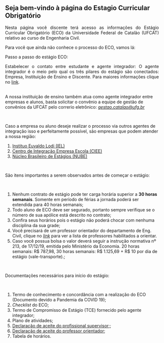 ## Seja bem-vindo à página do Estagio Curricular Obrigatório

<p align="justify">Nesta página você discente terá acesso as informações do Estágio Curricular Obrigatório (ECO) da Universidade Federal de Catalão (UFCAT) relativo ao curso de Engenharia Civil.</p>

Para você que ainda não conhece o processo do ECO, vamos lá:

Passo a passo do estágio ECO:

<p align="justify">Estabelecer o contato entre estudante e agente integrador: O agente integrador é o meio pelo qual os três pilares do estágio são conectados: Empresa, Instituição de Ensino e Discente. Para maiores informações clique no <a href="https://www.cieepr.org.br/o-que-e-um-agente-de-integracao-e-qual-o-seu-papel-junto-as-empresas-e-estudantes/#:~:text=Visando%20realizar%20a%20ponte%20entre,as%20empresas%20quanto%20para%20os"
target="_blank">link</a>. <br>

<br>

A nossa instituição de ensino também atua como agente integrador entre empresas e alunos, basta solicitar o convênio a equipe de gestão de convênios da UFCAT pelo correrio eletrônico: <i>gestao.catalao@ufg.br</i><br>

<br>

Caso a empresa ou aluno deseje realizar o processo via outros agentes de integração isso e perfeitamente possível, são empresas que podem atender a nossa região:

<ol>
<li><a href="https://ielgoias.com.br/iel/home" target="_blank">Instituo Euvaldo Lodi (IEL)</a></li> 
<li><a href="https://portal.ciee.org.br" target="_blank">Centro de Integração Empresa Escola (CIEE)</a></li> 
<li><a href="https://www.nube.com.br" target="_blank">Núcleo Brasileiro de Estágios (NUBE)</a></li> 
</ol>

<br>

São itens importantes a serem observados antes de começar o estágio: <br>

<br>

<ol>
<li> Nenhum contrato de estágio pode ter carga horária superior a <b>30 horas semanais</b>. Somente em período de férias a jornada poderá ser extendida para 40 horas semanais;</li> 
<li> Todo aluno de ECO deve ser segurado, portanto sempre verifique se o número de sua apólice está descrito no contrato;</li> 
<li> Confira seus horários pois o estágio não poderá chocar com nenhuma disciplina da sua grade;</li> 
<li> Você precisará de um professor orientador do departamento de Eng. Civil, clique no <a href="https://deciv.catalao.ufg.br/p/6185-docentes" target="_blank"><i>link</i></a> para ver a lista de professores habilitados a orientar.</li> 
<li> Caso você possua bolsa o valor deverá seguir a instrução normativa nº 213, de 17/12/19, emitida pelo Ministério da Economia. 20 horas semanais: R$ 787,98, 30 horas semanais: R$ 1.125,69 + R$ 10 por dia de estágio (vale-transporte).;</li>   
</ol>

<br>

Documentações necessários para início do estágio: <br>

<br>

<ol>
<li>Termo de conhecimento e concordância com a realização do ECO (Documento devido a Pandemia da COVID 19);</li> 
<li><i>Checklist</i> do ECO</a>;</li> 
<li>Termo de Compromisso de Estágio (TCE) fornecido pelo agente integrador;</li> 
<li>Plano de atividades;</li> 
<li><a href="https://forms.gle/sxrFjFXJQ9gcGe4V7" target="_blank">Declaração de aceite do profissional supervisor;</a>;</li> 
<li><a href="https://forms.gle/GMTTZM4oLtFG1Lhz9" target="_blank">Declaração de aceite do professor orientador</a>;</li> 
<li>Tabela de horários.</li> 
</ol>

</p>




